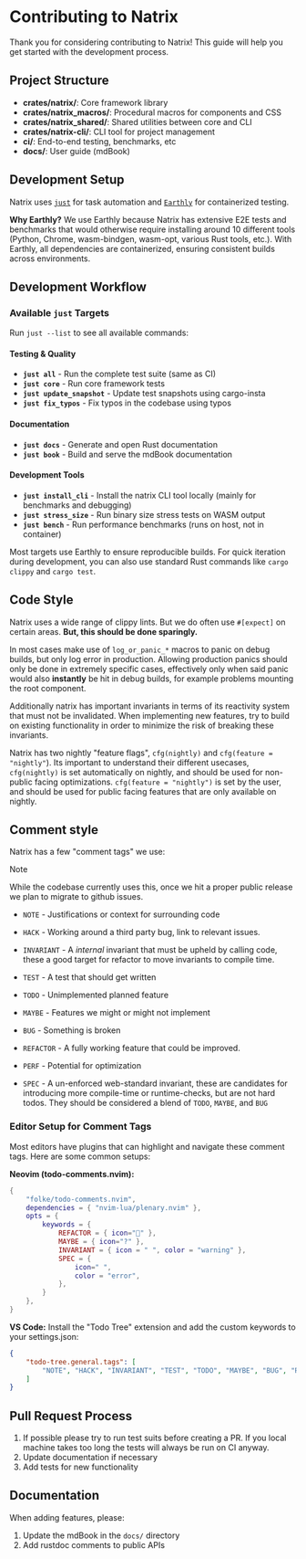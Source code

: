 # Contributing to Natrix

Thank you for considering contributing to Natrix! This guide will help you get started with the development process.

## Project Structure

- **crates/natrix/**: Core framework library
- **crates/natrix_macros/**: Procedural macros for components and CSS
- **crates/natrix_shared/**: Shared utilities between core and CLI
- **crates/natrix-cli/**: CLI tool for project management
- **ci/**: End-to-end testing, benchmarks, etc
- **docs/**: User guide (mdBook)

## Development Setup

Natrix uses [`just`](https://github.com/casey/just) for task automation and [`Earthly`](https://earthly.dev/) for containerized testing.

**Why Earthly?** We use Earthly because Natrix has extensive E2E tests and benchmarks that would otherwise require installing around 10 different tools (Python, Chrome, wasm-bindgen, wasm-opt, various Rust tools, etc.). With Earthly, all dependencies are containerized, ensuring consistent builds across environments.

## Development Workflow

### Available `just` Targets

Run `just --list` to see all available commands:

#### Testing & Quality
- **`just all`** - Run the complete test suite (same as CI)
- **`just core`** - Run core framework tests
- **`just update_snapshot`** - Update test snapshots using cargo-insta
- **`just fix_typos`** - Fix typos in the codebase using typos

#### Documentation
- **`just docs`** - Generate and open Rust documentation
- **`just book`** - Build and serve the mdBook documentation

#### Development Tools
- **`just install_cli`** - Install the natrix CLI tool locally (mainly for benchmarks and debugging)
- **`just stress_size`** - Run binary size stress tests on WASM output
- **`just bench`** - Run performance benchmarks (runs on host, not in container)

Most targets use Earthly to ensure reproducible builds. For quick iteration during development, you can also use standard Rust commands like `cargo clippy` and `cargo test`.

## Code Style
Natrix uses a wide range of clippy lints. But we do often use `#[expect]` on certain areas.
**But, this should be done sparingly.**

In most cases make use of `log_or_panic_*` macros to panic on debug builds, but only log error in production. Allowing production panics should only be done in extremely specific cases, effectively only when said panic would also **instantly** be hit in debug builds, for example problems mounting the root component.

Additionally natrix has important invariants in terms of its reactivity system that must not be invalidated.
When implementing new features, try to build on existing functionality in order to minimize the risk of breaking these invariants.

Natrix has two nightly "feature flags", `cfg(nightly)` and `cfg(feature = "nightly"`). Its important to understand their different usecases, `cfg(nightly)` is set automatically on nightly, and should be used for non-public facing optimizations. `cfg(feature = "nightly")` is set by the user, and should be used for public facing features that are only available on nightly.

## Comment style
Natrix has a few "comment tags" we use:

> [!NOTE]
> While the codebase currently uses this, once we hit a proper public release we plan to migrate to github issues.

* `NOTE` - Justifications or context for surrounding code 
* `HACK` - Working around a third party bug, link to relevant issues.
* `INVARIANT` - A *internal* invariant that must be upheld by calling code, these a good target for refactor to move invariants to compile time.

* `TEST` - A test that should get written
* `TODO` - Unimplemented planned feature
* `MAYBE` - Features we might or might not implement
* `BUG` - Something is broken

* `REFACTOR` - A fully working feature that could be improved.
* `PERF` - Potential for optimization
* `SPEC` - A un-enforced web-standard invariant, these are candidates for introducing more compile-time or runtime-checks, but are not hard todos. They should be considered a blend of `TODO`, `MAYBE`, and `BUG`

### Editor Setup for Comment Tags

Most editors have plugins that can highlight and navigate these comment tags. Here are some common setups:

**Neovim (todo-comments.nvim):**
```lua
{
    "folke/todo-comments.nvim",
    dependencies = { "nvim-lua/plenary.nvim" },
    opts = {
        keywords = {
            REFACTOR = { icon="󰃣" },
            MAYBE = { icon="?" },
            INVARIANT = { icon = " ", color = "warning" },
            SPEC = {
                icon=" ",
                color = "error",
            },
        }
    },
}
```

**VS Code:** Install the "Todo Tree" extension and add the custom keywords to your settings.json:
```json
{
    "todo-tree.general.tags": [
        "NOTE", "HACK", "INVARIANT", "TEST", "TODO", "MAYBE", "BUG", "REFACTOR", "PERF", "SPEC"
    ]
}
```

## Pull Request Process
1. If possible please try to run test suits before creating a PR. If you local machine takes too long the tests will always be run on CI anyway.
2. Update documentation if necessary
3. Add tests for new functionality

## Documentation

When adding features, please:
1. Update the mdBook in the `docs/` directory
2. Add rustdoc comments to public APIs

